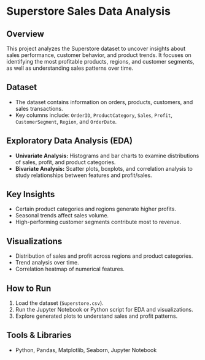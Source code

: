 # Superstore Sales Data Analysis
## Overview
This project analyzes the Superstore dataset to uncover insights about sales performance, customer behavior, and product trends. It focuses on identifying the most profitable products, regions, and customer segments, as well as understanding sales patterns over time.

## Dataset
- The dataset contains information on orders, products, customers, and sales transactions.
- Key columns include: `OrderID`, `ProductCategory`, `Sales`, `Profit`, `CustomerSegment`, `Region`, and `OrderDate`.

## Exploratory Data Analysis (EDA)
- **Univariate Analysis:** Histograms and bar charts to examine distributions of sales, profit, and product categories.
- **Bivariate Analysis:** Scatter plots, boxplots, and correlation analysis to study relationships between features and profit/sales.

## Key Insights
- Certain product categories and regions generate higher profits.
- Seasonal trends affect sales volume.
- High-performing customer segments contribute most to revenue.

## Visualizations
- Distribution of sales and profit across regions and product categories.
- Trend analysis over time.
- Correlation heatmap of numerical features.

## How to Run
1. Load the dataset (`Superstore.csv`).
2. Run the Jupyter Notebook or Python script for EDA and visualizations.
3. Explore generated plots to understand sales and profit patterns.

## Tools & Libraries
- Python, Pandas, Matplotlib, Seaborn, Jupyter Notebook

